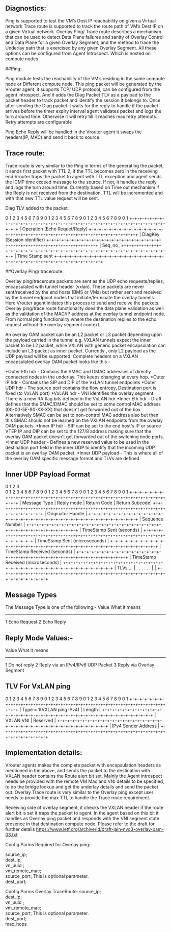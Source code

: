 ## Diagnostics:

Ping is supported to test the VM’s  Dest IP reachability on given a Virtual network 
Trace route is supported to track the route path of VM’s Dest IP on a given Virtual network. 
Overlay Ping/ Trace route describes a mechanism that can be used to detect Data Plane failures and sanity of Overlay Control and Data Plane for a given Overlay Segment, and the method to trace the Underlay path that is exercised by any given Overlay Segment. 
 All these options can be configured from Agent Introspect. Which is hosted on compute nodes 

##Ping: 

Ping module tests the reachability of the VM’s residing in the same compute node or Different compute node.  This ping packet will be generated by the Vrouter agent, it supports TCP/ UDP protocol, can be configured from the agent introspect.  And it adds the Diag Packet TLV as a payload to the packet header to track packet and identify the session it belongs to. Once after sending the Diag packet it waits for the reply to handle if the packet arrives before the timer expiry interval agent validates packet and logs the turn around time. Otherwise it will retry till it reaches max retry attempts. Retry attempts are configurable

Ping Echo Reply will be handled in the Vrouter agent it swaps the headers(IP, MAC) and send it back to source.

## Trace route:
Trace route is very similar to the Ping in terms of the generating the packet, it sends first packet with TTL 2, if the TTL becomes zero in the receiving end Vrouter traps the packet to agent with TTL exception and agent sends the ICMP time exceed message to the source.  If not, it handles the reply and logs the turn around time. Currently based on Time out mechanism if the Reply is not received from the destination, TTL will be incremented and with that new TTL value request will be sent.

Diag TLV added to the packet. 


0 1 2 3 4 5 6 7 8 9 0 1 2 3 4 5 6 7 8 9 0 1 2 3 4 5 6 7 8 9 0 1
+-+-+-+-+-+-+-+-+-+-+-+-+-+-+-+-+-+-+-+-+-+-+-+-+-+-+-+-+-+-+-+-+-+-+-+-+-+-+-+-+-+
|           Operation (Echo Requet/Reply)
+-+-+-+-+-+-+-+-+-+-+-+-+-+-+-+-+-+-+-+-+-+-+-+-+-+-+-+-+-+-+-+-+-+-+-+-+-+-+-+-+-+
|            DiagKey (Session identifier)
+-+-+-+-+-+-+-+-+-+-+-+-+-+-+-+-+-+-+-+-+-+-+-+-+-+-+-+-+-+-+-+-+-+-+-+-+-+-+-+-+-+
|             Seq_no_
+-+-+-+-+-+-+-+-+-+-+-+-+-+-+-+-+-+-+-+-+-+-+-+-+-+-+-+-+-+-+-+-+-+-+-+-+-+-+-+-+-+
|            Time  Stamp sent 
+-+-+-+-+-+-+-+-+-+-+-+-+-+-+-+-+-+-+-+-+-+-+-+-+-+-+-+-+-+-+-+-+-+-+-+-+-+-+-+-+-+

##Overlay Ping/ traceroute:

Overlay ping/traceroute packets are sent as the UDP echo requests/replies, encapsulated with tunnel header (vxlan). These packets are never sent/received by the end hosts (BMS or VMs) but rather sent and received by the tunnel endpoint nodes that initiate/terminate the overlay tunnels. Here Vrouter agent initiates this process to send and receive the packets.
Overlay ping/trace route functionality does the data plane validation as well as the validation of the MAC/IP address at the overlay tunnel endpoint node.  From normal ping functionality where the destination replies to the echo request without the overlay segment context.

An overlay OAM packet can be an L2 packet or L3 packet depending upon the payload carried in the tunnel e.g. VXLAN tunnels expect the inner packet to be L2 packet, while VXLAN with generic packet encapsulation can include an L3 packet as inner packet.
Currently , only L2 payload as the UDP payload will be supported. 
Complete headers on a VXLAN encapsulated overlay OAM packet looks like this -

*Outer Eth hdr - Contains the SMAC and DMAC addresses of directly connected nodes in the underlay. This keeps  changing at every hop.
*Outer IP hdr - Contains the SIP and DIP of the VxLAN tunnel endpoints
*Outer UDP hdr - The source port contains the flow entropy, Destination port is fixed (to VxLAN port)
*VxLAN hdr - VNI identifies the overlay segment. There is a new RA flag bits defined in the VxLAN hdr
*Inner Eth hdr - Draft defines that the SMAC/DMAC should be set to some control MAC address (00-00-5E-90-XX-XX) that doesn't get forwarded out of the box. Alternatively SMAC can be set to non-control MAC address also but then this SMAC should not be learned on the VXLAN endpoints from the overlay OAM packets.
*Inner IP hdr - SIP can be set to the end host's IP or source VTEP IP and DIP can be set to the 127/8 address making sure that the overlay OAM packet doesn't get forwarded out of the switching node ports.
*Inner UDP header - Defines a new reserved value to be used in the destination port field in the inner UDP to identify that the incoming UDP packet is an overlay OAM packet.
*Inner UDP payload - This is where all of the overlay OAM specific message format and TLVs are defined.



## Inner UDP Payload Format


 0                     1                     2                     3         
 0 1 2 3 4 5 6 7 8 9 0 1 2 3 4 5 6 7 8 9 0 1 2 3 4 5 6 7 8 9 0 1
+-+-+-+-+-+-+-+-+-+-+-+-+-+-+-+-+-+-+-+-+-+-+-+-+-+-+-+-+-+-+-+-+-+-+-+-+-+-+-+-+-+
| Message Type  | Reply mode    | Return Code   | Return Subcode|
+-+-+-+-+-+-+-+-+-+-+-+-+-+-+-+-+-+-+-+-+-+-+-+-+-+-+-+-+-+-+-+-+-+-+-+-+-+-+-+-+-+
| Originator Handle                                             |
+-+-+-+-+-+-+-+-+-+-+-+-+-+-+-+-+-+-+-+-+-+-+-+-+-+-+-+-+-+-+-+-+-+-+-+-+-+-+-+-+-+
| Sequence Number                                               |
+-+-+-+-+-+-+-+-+-+-+-+-+-+-+-+-+-+-+-+-+-+-+-+-+-+-+-+-+-+-+-+-+-+-+-+-+-+-+-+-+-+
| TimeStamp Sent (seconds)                                      |
+-+-+-+-+-+-+-+-+-+-+-+-+-+-+-+-+-+-+-+-+-+-+-+-+-+-+-+-+-+-+-+-+-+-+-+-+-+-+-+-+-+
| TimeStamp Sent (microseconds)                                 |
+-+-+-+-+-+-+-+-+-+-+-+-+-+-+-+-+-+-+-+-+-+-+-+-+-+-+-+-+-+-+-+-+-+-+-+-+-+-+-+-+-+
| TimeStamp Received (seconds)                                  |
+-+-+-+-+-+-+-+-+-+-+-+-+-+-+-+-+-+-+-+-+-+-+-+-+-+-+-+-+-+-+-+-+-+-+-+-+-+-+-+-+-+
| TimeStamp Received (microseconds)                             |
+-+-+-+-+-+-+-+-+-+-+-+-+-+-+-+-+-+-+-+-+-+-+-+-+-+-+-+-+-+-+-+-+-+-+-+-+-+-+-+-+-+
| TLVs ...                                                      |
.                                                               .
.                                                               .
.                                                               .
|                                                               |
+-+-+-+-+-+-+-+-+-+-+-+-+-+-+-+-+-+-+-+-+-+-+-+-+-+-+-+-+-+-+-+-+-+-+-+-+-+-+-+-+-+

## Message Types
The Message Type is one of the following:-
Value What it means
----- -------------
1     Echo Request
2     Echo Reply


## Reply Mode Values:-
Value What it means
----- ---------------------------------
1     Do not reply
2     Reply via an IPv4/IPv6 UDP Packet
3     Reply via Overlay Segment
 

## TLV For VxLAN ping


 0 1 2 3 4 5 6 7 8 9 0 1 2 3 4 5 6 7 8 9 0 1 2 3 4 5 6 7 8 9 0 1
+-+-+-+-+-+-+-+-+-+-+-+-+-+-+-+-+-+-+-+-+-+-+-+-+-+-+-+-+-+-+-+-+-+-+-+-+-+-+-+-+-+
| Type = 1(VXLAN ping IPv4)   | Length                          |
+-+-+-+-+-+-+-+-+-+-+-+-+-+-+-+-+-+-+-+-+-+-+-+-+-+-+-+-+-+-+-+-+-+-+-+-+-+-+-+-+-+
| VXLAN VNI                                      | Reserved     |
+-+-+-+-+-+-+-+-+-+-+-+-+-+-+-+-+-+-+-+-+-+-+-+-+-+-+-+-+-+-+-+-+-+-+-+-+-+-+-+-+-+
| IPv4 Sender Address                                           |
+-+-+-+-+-+-+-+-+-+-+-+-+-+-+-+-+-+-+-+-+-+-+-+-+-+-+-+-+-+-+-+-+-+-+-+-+-+-+-+-+-+

## Implementation details:
Vrouter agents makes the complete packet with encapsulation headers as mentioned in the above, and sends the packet to the destination with VXLAN header contains the Route alert bit set. Mainly the Agent introspect needs be provided with the remote VM Mac and VNI details to be specified, to do the bridge lookup and get the underlay details and send the packet out.  Overlay Trace route is very similar to the Overlay ping except user needs to provide the max TTL to handle the Trace route requirement. 

Receiving side of overlay segment, it checks the VXLAN header if the route alert bit is set it traps the packet to agent. In the agent based on this bit it handles as Overlay ping packet and responds with the VNI segment state presence in that destination compute node. Please refer to the draft for further details
https://www.ietf.org/archive/id/draft-jain-nvo3-overlay-oam-03.txt 

Config Parms Required for Overlay ping:

source_ip;                                                        
dest_ip;                                                          
vn_uuid <uuid of Vxlan Network identifier>;                                                        
vm_remote_mac;  <remote VM mac where ping needs to get terminated>                                                  
source_port; This is optional parameter.                                                         
dest_port;                                                        

Config Parms Overlay TraceRoute:
source_ip;                                                        
dest_ip;                                                          
vn_uuid <uuid of Vxlan Network identifier>;                                                        
vm_remote_mac;  <remote VM mac where ping needs to get terminated>                                                  
source_port; This is optional parameter.                                                         
dest_port;                                                        
max_hops <TTL to be provided>

